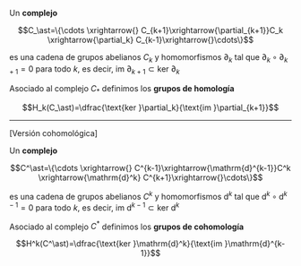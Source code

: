 Un **complejo**

$$C_\ast=\{\cdots \xrightarrow{} C_{k+1}\xrightarrow{\partial_{k+1}}C_k \xrightarrow{\partial_k} C_{k-1}\xrightarrow{}\cdots\}$$

es una cadena de grupos abelianos $C_k$ y homomorfismos $\partial_k$ tal que $\partial_k\circ\partial_{k+1}=0$ para todo $k$, es decir, $\text{im }\partial_{k+1}\subset \text{ker }\partial_k$

Asociado al complejo $C_\ast$ definimos los **grupos de homología**

$$H_k(C_\ast)=\dfrac{\text{ker }\partial_k}{\text{im }\partial_{k+1}}$$

---

[Versión cohomológica]

Un **complejo**

$$C^\ast=\{\cdots \xrightarrow{} C^{k-1}\xrightarrow{\mathrm{d}^{k-1}}C^k \xrightarrow{\mathrm{d}^k} C^{k+1}\xrightarrow{}\cdots\}$$

es una cadena de grupos abelianos $C^k$ y homomorfismos $\mathrm{d}^k$ tal que $\mathrm{d}^k\circ\mathrm{d}^{k-1}=0$ para todo $k$, es decir, $\text{im }\mathrm{d}^{k-1}\subset \text{ker }\mathrm{d}^k$

Asociado al complejo $C^\ast$ definimos los **grupos de cohomología**

$$H^k(C^\ast)=\dfrac{\text{ker }\mathrm{d}^k}{\text{im }\mathrm{d}^{k-1}}$$